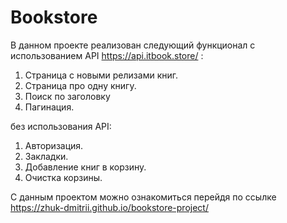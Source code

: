 # Bookstore

В данном проекте реализован следующий функционал с использованием API https://api.itbook.store/ :
1. Страница с новыми релизами книг.
2. Страница про одну книгу.
3. Поиск по заголовку
4. Пагинация.

без использования API:
1. Авторизация.
2. Закладки.
3. Добавление книг в корзину.
4. Очистка корзины.

С данным проектом можно ознакомиться перейдя по ссылке https://zhuk-dmitrii.github.io/bookstore-project/
   

